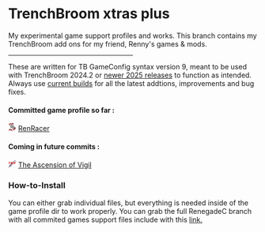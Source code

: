 # **TrenchBroom xtras plus**
My experimental game support profiles and works. This branch contains my TrenchBroom add ons for my friend, Renny's games & mods.
<hr style="width:50%">

These are written for TB GameConfig syntax version 9, meant to be used with TrenchBroom 2024.2 or [newer 2025 releases](https://github.com/TrenchBroom/TrenchBroom/releases) to function as intended. Always use [current builds](https://github.com/TrenchBroom/TrenchBroom/releases) for all the latest addtions, improvements and bug fixes.

#### Committed game profile so far :

<img src="/games/RenRacer/Icon.png"  width="16" height="16">&nbsp;<a href="/games/RenRacer/">RenRacer</a><br>

#### Coming in future commits :

<img src="/games/TAoV/Icon.png"  width="16" height="16">&nbsp;<a href="/games/TAoV/">The Ascension of Vigil</a><br>

### How-to-Install
You can either grab individual files, but everything is needed inside of the game profile dir to work properly. You can grab the full RenegadeC branch with all commited games support files include with this <a href="https://github.com/eGax/TrenchBroom_xtras_plus/archive/refs/heads/RenegadeC.zip">link.</a><br>